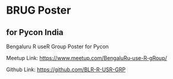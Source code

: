 # BRUG Poster 

## for Pycon India

Bengaluru R useR Group Poster for Pycon

Meetup Link: https://www.meetup.com/BengaluRu-use-R-gRoup/

Github Link: https://github.com/BLR-R-USR-GRP 
